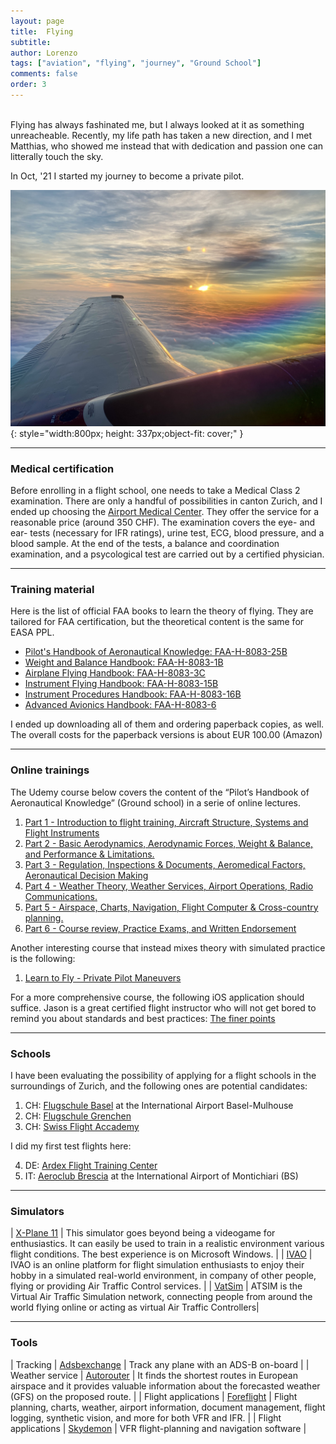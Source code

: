 ```yaml
---
layout: page
title:  Flying
subtitle:
author: Lorenzo
tags: ["aviation", "flying", "journey", "Ground School"]
comments: false
order: 3
---
```

<br>
Flying has always fashinated me, but I always looked at it as something unreacheable. Recently, my life path has taken a new direction, and I met Matthias, who showed me instead that with dedication and passion one can litterally touch the sky.

In Oct, '21 I started my journey to become a private pilot.


![aviation-1](/assets/flying/IMG_1909.jpeg){: style="width:800px; height: 337px;object-fit: cover;" }

---

### Medical certification

Before enrolling in a flight school, one needs to take a Medical Class 2 examination. There are only a handful of possibilities in canton Zurich, and I ended up choosing the [Airport Medical Center](https://www.airportmedicalcenter.ch/). They offer the service for a reasonable price (around 350 CHF). The examination covers the eye- and ear- tests (necessary for IFR ratings), urine test, ECG, blood pressure, and a blood sample. At the end of the tests, a balance and coordination examination, and a psycological test are carried out by a certified physician.

---

### Training material

Here is the list of official FAA books to learn the theory of flying. They are tailored for FAA certification, but the theoretical content is the same for EASA PPL.

- [Pilot's Handbook of Aeronautical Knowledge: FAA-H-8083-25B](https://www.faa.gov/regulations_policies/handbooks_manuals/aviation/phak/)
- [Weight and Balance Handbook: FAA-H-8083-1B](https://www.faa.gov/regulations_policies/handbooks_manuals/aviation/media/FAA-H-8083-1.pdf)
- [Airplane Flying Handbook: FAA-H-8083-3C](https://www.faa.gov/regulations_policies/handbooks_manuals/aviation/airplane_handbook/)
- [Instrument Flying Handbook: FAA-H-8083-15B](https://www.faa.gov/regulations_policies/handbooks_manuals/aviation/media/FAA-H-8083-15B.pdf)
- [Instrument Procedures Handbook: FAA-H-8083-16B](https://www.faa.gov/regulations_policies/handbooks_manuals/aviation/instrument_procedures_handbook/media/faa-h-8083-16b.pdf)
- [Advanced Avionics Handbook: FAA-H-8083-6](https://www.faa.gov/regulations_policies/handbooks_manuals/aviation/advanced_avionics_handbook/media/FAA-H-8083-6.pdf)

I ended up downloading all of them and ordering paperback copies, as well. The overall costs for the paperback versions is about EUR 100.00 (Amazon)

---

### Online trainings

The Udemy course below covers the content of the “Pilot’s Handbook of Aeronautical Knowledge” (Ground school) in a serie of online lectures.

1. [Part 1 - Introduction to flight training, Aircraft Structure, Systems and Flight Instruments  ](https://www.udemy.com/course/part-1-faa-private-pilot-ground-school-part-61/)
2. [Part 2 - Basic Aerodynamics, Aerodynamic Forces, Weight & Balance, and Performance & Limitations. ](https://www.udemy.com/course/part-2-faa-private-pilot-ground-school-part-61/)
3. [Part 3 - Regulation, Inspections & Documents, Aeromedical Factors, Aeronautical Decision Making ](https://www.udemy.com/course/part-3-faa-private-pilot-ground-school-part-61/)
4. [Part 4 - Weather Theory, Weather Services, Airport Operations, Radio Communications. ](https://www.udemy.com/course/part-4-faa-private-pilot-ground-school-part-61/)
5. [Part 5 - Airspace, Charts, Navigation, Flight Computer & Cross-country planning. ](https://www.udemy.com/course/part-5-faa-private-pilot-ground-school-part-61/)
6. [Part 6 - Course review, Practice Exams, and Written Endorsement ](https://www.udemy.com/course/part-6-faa-private-pilot-ground-school-part-61/)

Another interesting course that instead mixes theory with simulated practice is the following:

1. [Learn to Fly - Private Pilot Maneuvers](https://www.udemy.com/course/private-pilot-maneuvers/)

For a more comprehensive course, the following iOS application should suffice. Jason is a great certified flight instructor who will not get bored to remind you about standards and best practices: [The finer points](https://www.learnthefinerpoints.com/)



---

### Schools

I have been evaluating the possibility of applying for a flight schools in the surroundings of Zurich, and the following ones are potential candidates:

1. CH: [Flugschule Basel](https://www.fsb.aero/) at the International Airport Basel-Mulhouse
2. CH: [Flugschule Grenchen](https://fliegen.ch/)
3. CH: [Swiss Flight Accademy](https://www.horizon-sfa.ch/de)

I did my first test flights here:

4. DE: [Ardex Flight Training Center](https://www.flugschule-ardex.de/)
5. IT: [Aeroclub Brescia](https://aecbrescia.com/) at the International Airport of Montichiari (BS)

---

### Simulators

| [X-Plane 11](https://www.x-plane.com) | This simulator goes beyond being a videogame for enthusiastics. It can easily be used to train in a realistic environment various flight conditions. The best experience is on Microsoft Windows. |
| [IVAO](https://ivao.aero) | IVAO is an online platform for flight simulation enthusiasts to enjoy their hobby in a simulated real-world environment, in company of other people, flying or providing Air Traffic Control services. |
| [VatSim](https://www.vatsim.net) | ATSIM is the Virtual Air Traffic Simulation network, connecting people from around the world flying online or acting as virtual Air Traffic Controllers|

---

### Tools

| Tracking | [Adsbexchange](https://www.adsbexchange.com/) | Track any plane with an ADS-B on-board |
| Weather service | [Autorouter](https://www.autorouter.aero/) | It finds the shortest routes in European airspace and it provides valuable information about the forecasted weather (GFS) on the proposed route. |
| Flight applications | [Foreflight](https://foreflight.com/) | Flight planning, charts, weather, airport information, document management, flight logging, synthetic vision, and more for both VFR and IFR. |
| Flight applications | [Skydemon](https://www.skydemon.aero/) | VFR flight-planning and navigation software |
